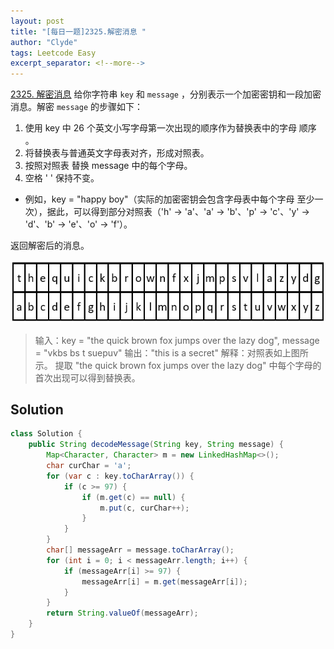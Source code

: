 ```yaml
---
layout: post
title: "[每日一题]2325.解密消息 "
author: "Clyde"
tags: Leetcode Easy
excerpt_separator: <!--more-->
---
```


[2325. 解密消息](https://leetcode.cn/problems/decode-the-message/)   给你字符串 `key` 和 `message` ，分别表示一个加密密钥和一段加密消息。解密 `message` 的步骤如下：<!--more--> 

1. 使用 key 中 26 个英文小写字母第一次出现的顺序作为替换表中的字母 顺序 。
2. 将替换表与普通英文字母表对齐，形成对照表。
3. 按照对照表 替换 message 中的每个字母。
4. 空格 ' ' 保持不变。

- 例如，key = "happy boy"（实际的加密密钥会包含字母表中每个字母 至少一次），据此，可以得到部分对照表（'h' -> 'a'、'a' -> 'b'、'p' -> 'c'、'y' -> 'd'、'b' -> 'e'、'o' -> 'f'）。


返回解密后的消息。

![20220201](../_pages/img/20220201.jpg)

> 输入：key = "the quick brown fox jumps over the lazy dog", message = "vkbs bs t suepuv"
> 输出："this is a secret"
> 解释：对照表如上图所示。
> 提取 "the quick brown fox jumps over the lazy dog" 中每个字母的首次出现可以得到替换表。

## Solution 

```java
class Solution {
    public String decodeMessage(String key, String message) {
        Map<Character, Character> m = new LinkedHashMap<>();
        char curChar = 'a';
        for (var c : key.toCharArray()) {
            if (c >= 97) {
                if (m.get(c) == null) {
                    m.put(c, curChar++);
                }
            }
        }
        char[] messageArr = message.toCharArray();
        for (int i = 0; i < messageArr.length; i++) {
            if (messageArr[i] >= 97) {
                messageArr[i] = m.get(messageArr[i]);
            }
        }
        return String.valueOf(messageArr);
    }
}
```
